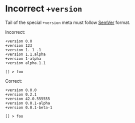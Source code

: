 # Incorrect `+version`

Tail of the special `+version` meta must follow [SemVer] format.

Incorrect:

```eo
+version 0.0
+version 123
+version 1. 1 .1
+version 1.1.alpha
+version 1-alpha
+version alpha.1.1

[] > foo
```

Correct:

```eo
+version 0.0.0
+version 0.2.1
+version 42.0.555555
+version 0.0.1-alpha
+version 0.0.1-beta-1

[] > foo
```

[SemVer]: https://semver.org/

